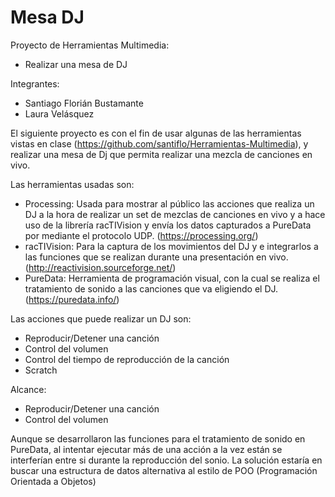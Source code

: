 # Mesa DJ

Proyecto de Herramientas Multimedia:
- Realizar una mesa de DJ	

Integrantes:
- Santiago Florián Bustamante
- Laura Velásquez

El siguiente proyecto es con el fin de usar algunas de las herramientas vistas en clase (https://github.com/santiflo/Herramientas-Multimedia), y realizar una mesa de Dj que permita realizar una mezcla de canciones en vivo.

Las herramientas usadas son:
-	Processing: Usada para mostrar al público las acciones que realiza un DJ a la hora de realizar un set de mezclas de canciones en vivo y a hace uso de la librería racTIVision y envía los datos capturados a PureData por mediante el protocolo UDP. (https://processing.org/)
-	racTIVision: Para la captura de los movimientos del DJ y e integrarlos a las funciones que se realizan durante una presentación en vivo. (http://reactivision.sourceforge.net/)
-	PureData: Herramienta de programación visual, con la cual se realiza el tratamiento de sonido a las canciones que va eligiendo el DJ. (https://puredata.info/)

Las acciones que puede realizar un DJ son:
-	Reproducir/Detener una canción
-	Control del volumen
-	Control del tiempo de reproducción de la canción
-	Scratch

Alcance:
-	Reproducir/Detener una canción
-	Control del volumen

Aunque se desarrollaron las funciones para el tratamiento de sonido en PureData, al intentar ejecutar más de una acción a la vez están se interferían entre si durante la reproducción del sonio. La solución estaría en buscar una estructura de datos alternativa al estilo de POO (Programación Orientada a Objetos)

